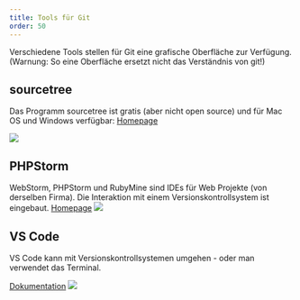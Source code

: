 ```yaml
---
title: Tools für Git
order: 50
---
```


Verschiedene Tools stellen für Git eine grafische Oberfläche zur Verfügung. (Warnung: So eine Oberfläche ersetzt nicht das Verständnis von git!)

sourcetree
------

Das Programm sourcetree ist gratis (aber nicht open source)
und für Mac OS und Windows verfügbar: [Homepage](http://www.sourcetreeapp.com/)

![](/images/git-source-tree.png)

PHPStorm
------

WebStorm,  PHPStorm und RubyMine sind IDEs für Web Projekte (von derselben Firma).
Die Interaktion mit einem Versionskontrollsystem ist eingebaut.
[Homepage](http://www.jetbrains.com/phpstorm/)
![](/images/git-phpstrom-722.png)



VS Code
------

VS Code kann mit Versionskontrollsystemen umgehen - oder man verwendet
das Terminal. 

[Dokumentation](https://code.visualstudio.com/docs/editor/versioncontrol)
![](/images/git-vscode.png)




